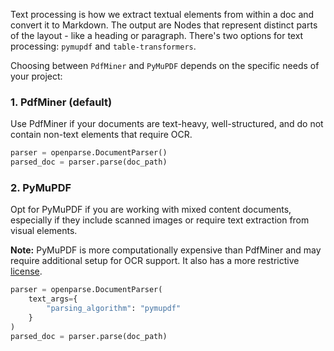 Text processing is how we extract textual elements from within a doc and convert it to Markdown. The output are Nodes that represent distinct parts of the layout - like a heading or paragraph. There's two options for text processing: `pymupdf` and `table-transformers`.

Choosing between `PdfMiner` and `PyMuPDF` depends on the specific needs of your project:

### 1. PdfMiner (default)
Use PdfMiner if your documents are text-heavy, well-structured, and do not contain non-text elements that require OCR.

```python
parser = openparse.DocumentParser()
parsed_doc = parser.parse(doc_path)
```

### 2. PyMuPDF
Opt for PyMuPDF if you are working with mixed content documents, especially if they include scanned images or require text extraction from visual elements.

**Note:** PyMuPDF is more computationally expensive than PdfMiner and may require additional setup for OCR support.  It also has a more restrictive [license](https://mupdf.com/licensing/index.html#commercial).


```python hl_lines="2-4"
parser = openparse.DocumentParser(
    text_args={
        "parsing_algorithm": "pymupdf"
    }
)
parsed_doc = parser.parse(doc_path)
```

